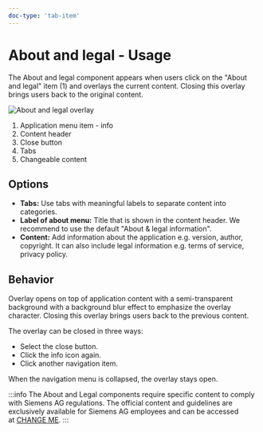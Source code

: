 ```yaml
---
doc-type: 'tab-item'
---
```


# About and legal - Usage

The About and legal component appears when users click on the "About and legal" item (1) and overlays the current content. Closing this overlay brings users back to the original content.

![About and legal overlay](https://www.figma.com/design/wEptRgAezDU1z80Cn3eZ0o/iX-Pattern-Illustrations?type=design&node-id=1029-79866&mode=design&t=Ntzn8IlSOlPey8s5-11)

1. Application menu item - info
2. Content header
3. Close button
4. Tabs
5. Changeable content

## Options

- **Tabs:** Use tabs with meaningful labels to separate content into categories.
- **Label of about menu:** Title that is shown in the content header. We recommend to use the default "About & legal information".
- **Content:** Add information about the application e.g. version, author, copyright. It can also include legal information e.g. terms of service, privacy policy.

## Behavior

Overlay opens on top of application content with a semi-transparent background with a background blur effect to emphasize the overlay character. Closing this overlay brings users back to the previous content.

The overlay can be closed in three ways:

- Select the close button.
- Click the info icon again.
- Click another navigation item.

When the navigation menu is collapsed, the overlay stays open.

:::info
The About and Legal components require specific content to comply with Siemens AG regulations. The official content and guidelines are exclusively available for Siemens AG employees and can be accessed at [CHANGE ME](TBD).
:::